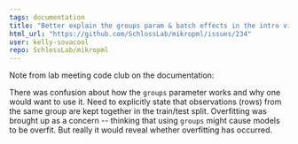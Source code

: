 ```yaml
---
tags: documentation
title: "Better explain the groups param & batch effects in the intro vignette"
html_url: "https://github.com/SchlossLab/mikropml/issues/234"
user: kelly-sovacool
repo: SchlossLab/mikropml
---
```


Note from lab meeting code club on the documentation:

There was confusion about how the `groups` parameter works and why one would want to use it. Need to explicitly state that observations (rows) from the same group are kept together in the train/test split. Overfitting was brought up as a concern -- thinking that using `groups` might cause models to be overfit. But really it would reveal whether overfitting has occurred.